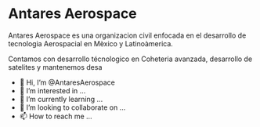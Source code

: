 # Antares Aerospace 

Antares Aerospace es una organizacion civil enfocada en el desarrollo de tecnologia Aerospacial en Mèxico y Latinoàmerica.

Contamos con desarrollo técnologico en Coheteria avanzada, desarrollo de satelites y mantenemos desa

- 👋 Hi, I’m @AntaresAerospace
- 👀 I’m interested in ...
- 🌱 I’m currently learning ...
- 💞️ I’m looking to collaborate on ...
- 📫 How to reach me ...

<!---
AntaresAerospace/AntaresAerospace is a ✨ special ✨ repository because its `README.md` (this file) appears on your GitHub profile.
You can click the Preview link to take a look at your changes.
--->
